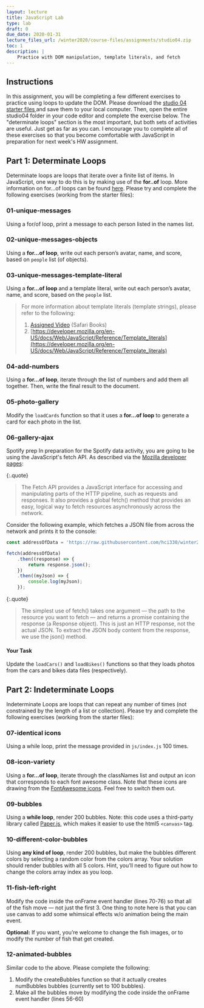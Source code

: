 ```yaml
---
layout: lecture
title: JavaScript Lab
type: lab
draft: 0
due_date: 2020-01-31
lecture_files_url: /winter2020/course-files/assignments/studio04.zip
toc: 1
description: |
    Practice with DOM manipulation, template literals, and fetch
---
```


## Instructions
In this assignment, you will be completing a few different exercises to practice using loops to update the DOM. Please download the <a class="lab" href="/winter2020/course-files/assignments/studio04.zip">studio 04 starter files <i class="fas fa-link"></i></a> and save them to your local computer. Then, open the entire studio04 folder in your code editor and complete the exercise below. The "determinate loops" section is the most important, but both sets of activities are useful. Just get as far as you can. I encourage you to complete all of these exercises so that you become comfortable with JavaScript in preparation for next week's HW assignment.

## Part 1: Determinate Loops
Determinate loops are loops that iterate over a finite list of items. In JavaScript, one way to do this is by making use of the **for..of** loop. More information on for...of loops can be found [here](https://developer.mozilla.org/en-US/docs/Web/JavaScript/Reference/Statements/for...of). Please try and complete the following exercises (working from the starter files):

### 01-unique-messages 
Using a for/of loop, print a message to each person listed in the names list.

### 02-unique-messages-objects
Using a **for...of loop**, write out each person’s avatar, name, and score, based on `people` list (of objects).

### 03-unique-messages-template-literal
Using a **for...of loop** and a template literal, write out each person’s avatar, name, and score, based on the `people` list.

> For more information about template literals (template strings), please refer to the following:
> 1. [Assigned Video](https://learning.oreilly.com/learning-paths/learning-path-introduction/9781491987308/9781491912324-video215247) (Safari Books)
> 2. [https://developer.mozilla.org/en-US/docs/Web/JavaScript/Reference/Template_literals](https://developer.mozilla.org/en-US/docs/Web/JavaScript/Reference/Template_literals)

### 04-add-numbers
Using a **for...of loop**, iterate through the list of numbers and add them all together. Then, write the final result to the document.

### 05-photo-gallery
Modify the `loadCards` function so that it uses a **for...of loop** to generate a card for each photo in the list.

### 06-gallery-ajax 
<span class="hw">Spotify prep</span> 
In preparation for the Spotify data activity, you are going to be using the JavaScript's fetch API. As described via the <a href="https://developer.mozilla.org/en-US/docs/Web/API/Fetch_API/Using_Fetch" target="_blank">Mozilla developer pages</a>:

{:.quote} 
> The Fetch API provides a JavaScript interface for accessing and manipulating parts of the HTTP pipeline, such as requests and responses. It also provides a global fetch() method that provides an easy, logical way to fetch resources asynchronously across the network.

Consider the following example, which fetches a JSON file from across the network and prints it to the console:

```js
const addressOfData = 'https://raw.githubusercontent.com/hci330/winter2020/master/course-files/assignments/studio04/06-gallery-ajax/data/flowers.json'

fetch(addressOfData)
    .then((response) => {
        return response.json();
    })
    .then((myJson) => {
        console.log(myJson);
    });
```

{:.quote} 
> The simplest use of fetch() takes one argument — the path to the resource you want to fetch — and returns a promise containing the response (a Response object).
> This is just an HTTP response, not the actual JSON. To extract the JSON body content from the response, we use the json() method.

#### Your Task
Update the `loadCars()` and `loadBikes()` functions so that they loads photos from the cars and bikes data files (respectively).


## Part 2: Indeterminate Loops
Indeterminate Loops are loops that can repeat any number of times (not constrained by the length of a list or collection). Please try and complete the following exercises (working from the starter files):

### 07-identical icons
Using a while loop, print the message provided in `js/index.js` 100 times.

### 08-icon-variety
Using a **for...of loop**, iterate through the classNames list and output an icon that corresponds to each font awesome class. Note that these icons are drawing from the <a href="https://fontawesome.com/icons?d=gallery&m=free" target="_blank">FontAwesome icons</a>. Feel free to switch them out.

### 09-bubbles
Using a **while loop**, render 200 bubbles. Note: this code uses a third-party library called <a href="http://paperjs.org/" target="_blank">Paper.js</a>, which makes it easier to use the html5 `<canvas>` tag.

### 10-different-color-bubbles
Using **any kind of loop**, render 200 bubbles, but make the bubbles different colors by selecting a random color from the colors array. Your solution should render bubbles with all 5 colors. Hint, you’ll need to figure out how to change the colors array index as you loop.

### 11-fish-left-right
Modify the code inside the onFrame event handler (lines 70-76) so that all of the fish move — not just the first 3. One thing to note here is that you can use canvas to add some whimsical effects w/o animation being the main event. 

**Optional:** If you want, you’re welcome to change the fish images, or to modify the number of fish that get created.

### 12-animated-bubbles
Similar code to the above. Please complete the following:
1. Modify the  createBubbles function so that it actually creates numBubbles bubbles (currently set to 100 bubbles).
2. Make all the bubbles move by modifying the code inside the onFrame event handler (lines 56-60) 

